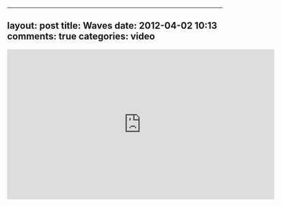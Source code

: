 
---
layout: post
title: Waves
date: 2012-04-02 10:13
comments: true
categories: video
---

<iframe width="625" height="352" src="http://www.youtube.com/embed/a2DgLCTCOfY" frameborder="0" allowfullscreen></iframe>


